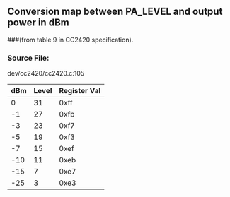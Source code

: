 ## Conversion map between PA_LEVEL and output power in dBm
###(from table 9 in CC2420 specification).

### Source File:
dev/cc2420/cc2420.c:105

|  dBm |  Level |  Register Val |
|---|---|---|
|   0 |  31 |  0xff |
|  -1 |  27 |  0xfb |
|  -3 |  23 |  0xf7 |
|  -5 |  19 |  0xf3 |
|  -7 |  15 |  0xef |
|  -10 |  11 |  0xeb |
|  -15 |  7 |  0xe7 |
|  -25 |  3 |  0xe3 |